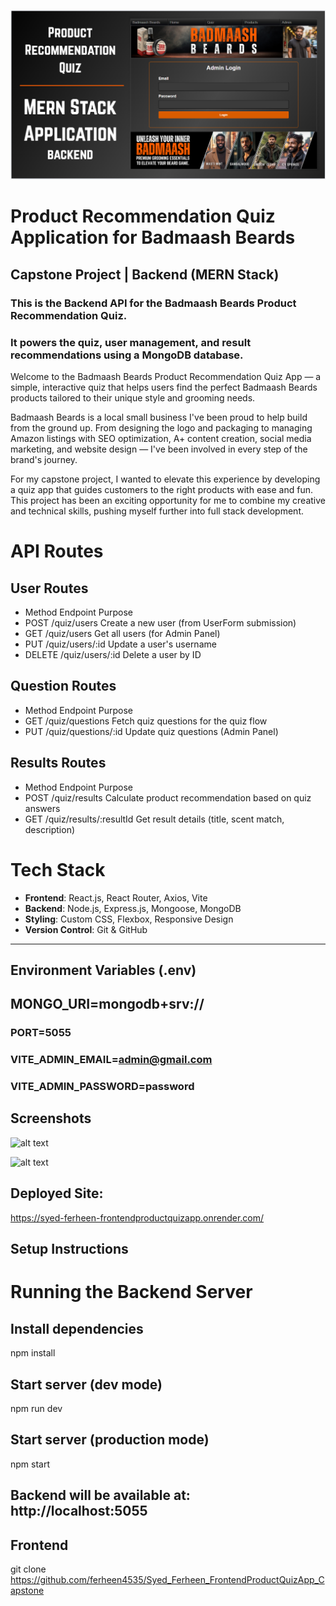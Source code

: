![alt text](image-1.png)

# Product Recommendation Quiz Application for Badmaash Beards
## Capstone Project | Backend (MERN Stack)
### This is the Backend API for the Badmaash Beards Product Recommendation Quiz.
### It powers the quiz, user management, and result recommendations using a MongoDB database.

Welcome to the Badmaash Beards Product Recommendation Quiz App — a simple, interactive quiz that helps users find the perfect Badmaash Beards products tailored to their unique style and grooming needs.

Badmaash Beards is a local small business I've been proud to help build from the ground up. From designing the logo and packaging to managing Amazon listings with SEO optimization, A+ content creation, social media marketing, and website design — I've been involved in every step of the brand's journey.

For my capstone project, I wanted to elevate this experience by developing a quiz app that guides customers to the right products with ease and fun. This project has been an exciting opportunity for me to combine my creative and technical skills, pushing myself further into full stack development.


# API Routes
## User Routes
* Method	        Endpoint	            Purpose
* POST	        /quiz/users	            Create a new user (from UserForm submission)
* GET	        /quiz/users	            Get all users (for Admin Panel)
* PUT	        /quiz/users/:id	        Update a user's username
* DELETE	    /quiz/users/:id	        Delete a user by ID

## Question Routes
* Method	        Endpoint	               Purpose
* GET	        /quiz/questions	        Fetch quiz questions for the quiz flow
* PUT	        /quiz/questions/:id	    Update quiz questions (Admin Panel)

## Results Routes
* Method	        Endpoint	                Purpose
* POST	    /quiz/results	            Calculate product recommendation based on quiz answers
* GET	    /quiz/results/:resultId	    Get result details (title, scent match, description)


# Tech Stack
- **Frontend**: React.js, React Router, Axios, Vite
- **Backend**: Node.js, Express.js, Mongoose, MongoDB 
- **Styling**: Custom CSS, Flexbox, Responsive Design
- **Version Control**: Git & GitHub

---
## Environment Variables (.env)
## MONGO_URI=mongodb+srv://<your-mongo-cluster-url>
### PORT=5055
### VITE_ADMIN_EMAIL=admin@gmail.com
### VITE_ADMIN_PASSWORD=password


## Screenshots
![alt text](image-4.png)

![alt text](image-5.png)

## Deployed Site:
https://syed-ferheen-frontendproductquizapp.onrender.com/

## Setup Instructions

# Running the Backend Server

## Install dependencies
npm install

## Start server (dev mode)
npm run dev

## Start server (production mode)
npm start

## Backend will be available at: http://localhost:5055

## Frontend
git clone https://github.com/ferheen4535/Syed_Ferheen_FrontendProductQuizApp_Capstone

